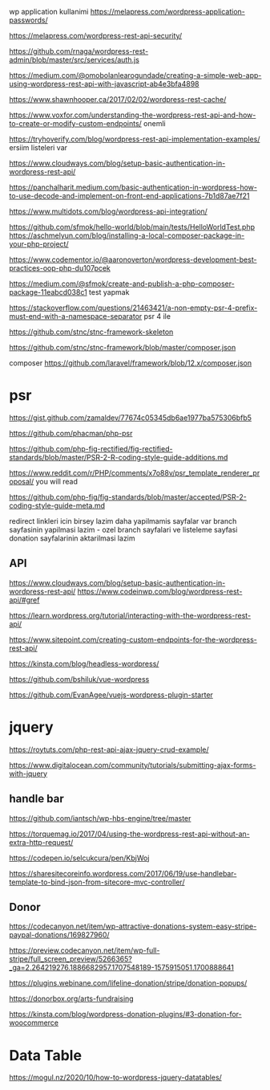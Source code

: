 wp application kullanimi 
https://melapress.com/wordpress-application-passwords/

https://melapress.com/wordpress-rest-api-security/

https://github.com/rnaga/wordpress-rest-admin/blob/master/src/services/auth.js

https://medium.com/@omobolanlearogundade/creating-a-simple-web-app-using-wordpress-rest-api-with-javascript-ab4e3bfa4898

https://www.shawnhooper.ca/2017/02/02/wordpress-rest-cache/


https://www.voxfor.com/understanding-the-wordpress-rest-api-and-how-to-create-or-modify-custom-endpoints/  onemli 

https://tryhoverify.com/blog/wordpress-rest-api-implementation-examples/  ersiim listeleri var 

https://www.cloudways.com/blog/setup-basic-authentication-in-wordpress-rest-api/


https://panchalharit.medium.com/basic-authentication-in-wordpress-how-to-use-decode-and-implement-on-front-end-applications-7b1d87ae7f21


















https://www.multidots.com/blog/wordpress-api-integration/


https://github.com/sfmok/hello-world/blob/main/tests/HelloWorldTest.php
https://aschmelyun.com/blog/installing-a-local-composer-package-in-your-php-project/

https://www.codementor.io/@aaronoverton/wordpress-development-best-practices-oop-php-du107pcek

https://medium.com/@sfmok/create-and-publish-a-php-composer-package-11eabcd038c1    test yapmak 


https://stackoverflow.com/questions/21463421/a-non-empty-psr-4-prefix-must-end-with-a-namespace-separator  psr 4 ile 


https://github.com/stnc/stnc-framework-skeleton

https://github.com/stnc/stnc-framework/blob/master/composer.json





composer 
https://github.com/laravel/framework/blob/12.x/composer.json

# psr 
https://gist.github.com/zamaldev/77674c05345db6ae1977ba575306bfb5

https://github.com/phacman/php-psr

https://github.com/php-fig-rectified/fig-rectified-standards/blob/master/PSR-2-R-coding-style-guide-additions.md

https://www.reddit.com/r/PHP/comments/x7o88v/psr_template_renderer_proposal/  you will read 

https://github.com/php-fig/fig-standards/blob/master/accepted/PSR-2-coding-style-guide-meta.md



redirect linkleri icin birsey lazim 
daha yapilmamis sayfalar var
branch sayfasinin yapilmasi lazim - ozel branch sayfalari ve listeleme sayfasi 
donation sayfalarinin aktarilmasi lazim 

## API 
https://www.cloudways.com/blog/setup-basic-authentication-in-wordpress-rest-api/
https://www.codeinwp.com/blog/wordpress-rest-api/#gref

https://learn.wordpress.org/tutorial/interacting-with-the-wordpress-rest-api/

https://www.sitepoint.com/creating-custom-endpoints-for-the-wordpress-rest-api/

https://kinsta.com/blog/headless-wordpress/

https://github.com/bshiluk/vue-wordpress

https://github.com/EvanAgee/vuejs-wordpress-plugin-starter

# jquery 
https://roytuts.com/php-rest-api-ajax-jquery-crud-example/

https://www.digitalocean.com/community/tutorials/submitting-ajax-forms-with-jquery

##  handle bar 

https://github.com/iantsch/wp-hbs-engine/tree/master

https://torquemag.io/2017/04/using-the-wordpress-rest-api-without-an-extra-http-request/

https://codepen.io/selcukcura/pen/KbjWoj

https://sharesitecoreinfo.wordpress.com/2017/06/19/use-handlebar-template-to-bind-json-from-sitecore-mvc-controller/

## Donor 

https://codecanyon.net/item/wp-attractive-donations-system-easy-stripe-paypal-donations/169827960/

https://preview.codecanyon.net/item/wp-full-stripe/full_screen_preview/5266365?_ga=2.264219276.1886682957.1707548189-1575915051.1700888641

https://plugins.webinane.com/lifeline-donation/stripe/donation-popups/

https://donorbox.org/arts-fundraising


https://kinsta.com/blog/wordpress-donation-plugins/#3-donation-for-woocommerce

# Data Table 

https://mogul.nz/2020/10/how-to-wordpress-jquery-datatables/

